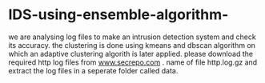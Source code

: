 # IDS-using-ensemble-algorithm-
we are analysing log files to make an intrusion detection system and check its accuracy. the clustering is done using kmeans and dbscan algorithm on which an adaptive clustering algorith is later applied.
please download the required http log files from www.secrepo.com . name of file http.log.gz and extract the log files in a seperate folder called data.
